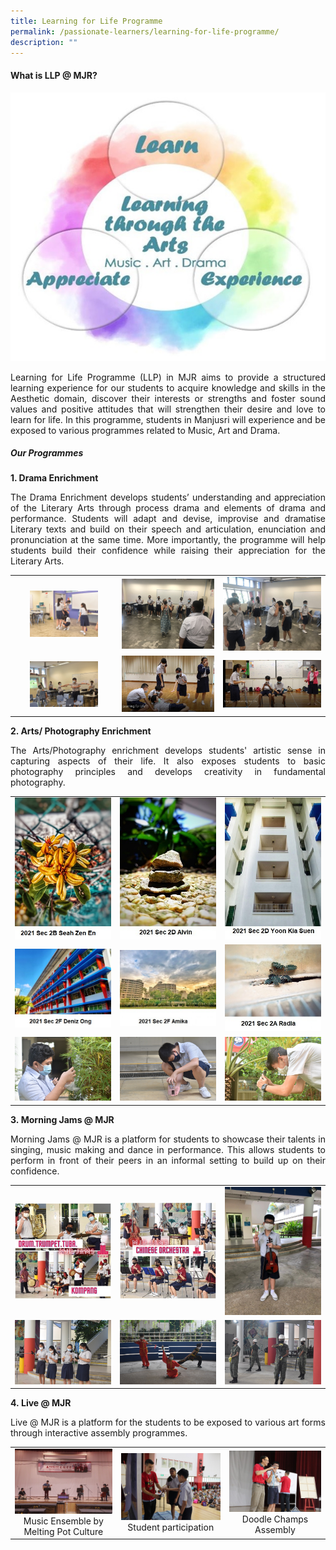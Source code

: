```yaml
---
title: Learning for Life Programme
permalink: /passionate-learners/learning-for-life-programme/
description: ""
---
```

#### What is LLP @ MJR?


![](/images/Passionate%20Learners/Learning%20for%20Life%20Programme/LLP%20Framework.jpg)

<p style="text-align: justify;">Learning for Life Programme (LLP) in MJR aims to provide a structured learning experience for our students to acquire knowledge and skills in the Aesthetic domain, discover their interests or strengths and foster sound values and positive attitudes that will strengthen their desire and love to learn for life. In this programme, students in Manjusri will experience and be exposed to various programmes related to Music, Art and Drama.</p>


##### Our Programmes


**1\. Drama Enrichment**

<p style="text-align: justify;">The Drama Enrichment develops students’ understanding and appreciation of the Literary Arts through process drama and elements of drama and performance. Students will adapt and devise, improvise and dramatise Literary texts and build on their speech and articulation, enunciation and pronunciation at the same time. More importantly, the programme will help students build their confidence while raising their appreciation for the Literary Arts.</p>


|   |   |   |
|:----:|:---:|:-----:|
| <img src="/images/Passionate%20Learners/Learning%20for%20Life%20Programme/Drama1.jpg" style="width:70%"> |   ![](/images/Passionate%20Learners/Learning%20for%20Life%20Programme/Drama2.jpg)   | ![](/images/Passionate%20Learners/Learning%20for%20Life%20Programme/Drama3.jpg)  |
| <img src="/images/Passionate%20Learners/Learning%20for%20Life%20Programme/Drama4.jpg" style="width:70%">  | ![](/images/Passionate%20Learners/Learning%20for%20Life%20Programme/Drama5.jpg)  |  ![](/images/Passionate%20Learners/Learning%20for%20Life%20Programme/Drama6.jpg) |


**2\. Arts/ Photography Enrichment**


<p style="text-align: justify;">The Arts/Photography enrichment develops students' artistic sense in capturing aspects of their life. It also exposes students to basic photography principles and develops creativity in fundamental photography.</p>


|   |   |   |
|:----:|:---:|:---:|
|  ![](/images/Passionate%20Learners/Learning%20for%20Life%20Programme/Photo%201.jpg) |  ![](/images/Passionate%20Learners/Learning%20for%20Life%20Programme/Photo%202.jpg) |  ![](/images/Passionate%20Learners/Learning%20for%20Life%20Programme/Photo%203.jpg) |
| ![](/images/Passionate%20Learners/Learning%20for%20Life%20Programme/Photo%204.jpg)  |![](/images/Passionate%20Learners/Learning%20for%20Life%20Programme/Photo%205.jpg)  |  ![](/images/Passionate%20Learners/Learning%20for%20Life%20Programme/Photo%206.jpg) |
| ![](/images/Passionate%20Learners/Learning%20for%20Life%20Programme/Art1.jpg)  | ![](/images/Passionate%20Learners/Learning%20for%20Life%20Programme/Art2.jpg)  | ![](/images/Passionate%20Learners/Learning%20for%20Life%20Programme/Art3.jpg)  |


**3\. Morning Jams @ MJR**


<p style="text-align: justify;">Morning Jams @ MJR is a platform for students to showcase their talents in singing, music making and dance in performance. This allows students to perform in front of their peers in an informal setting to build up on their confidence.</p>


|   |   |   |
|:----:|:---:|:-----:|
|  ![](/images/Passionate%20Learners/Learning%20for%20Life%20Programme/JAMS%201.jpg) | ![](/images/Passionate%20Learners/Learning%20for%20Life%20Programme/JAMS%202.jpg)  |  ![](/images/Passionate%20Learners/Learning%20for%20Life%20Programme/Violin.jpg) |
|   ![](/images/Passionate%20Learners/Learning%20for%20Life%20Programme/Clapper.jpg)   | ![](/images/Passionate%20Learners/Learning%20for%20Life%20Programme/Wushu.jpg)  | ![](/images/Passionate%20Learners/Learning%20for%20Life%20Programme/Precision%20Drill.jpg)  |


**4\. Live @ MJR**

<p style="text-align: justify;">Live @ MJR is a platform for the students to be exposed to various art forms through interactive assembly programmes.</p>

|   |   |   |
|:------:|:---:|:----:|
|  ![](/images/Passionate%20Learners/Learning%20for%20Life%20Programme/Music%20Ensemble%20by%20Melting%20Pot%20Culture.jpg) Music Ensemble by Melting Pot Culture  |  ![](/images/Passionate%20Learners/Learning%20for%20Life%20Programme/Students%20participation.jpg)   Student participation   | ![](/images/Passionate%20Learners/Learning%20for%20Life%20Programme/Doodle%20Champs%20Programme.jpg)  Doodle Champs Assembly   |